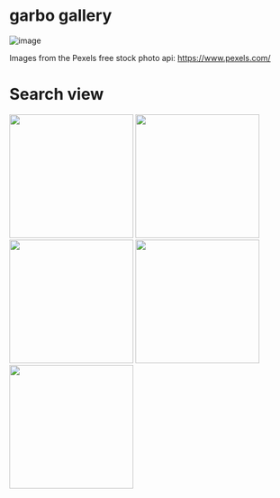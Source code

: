 # garbo gallery

![image](https://user-images.githubusercontent.com/37696410/217313757-68302a45-2573-4019-97fb-826e5294ca9a.png)

Images from the Pexels free stock photo api: https://www.pexels.com/

# Search view

<img src="https://user-images.githubusercontent.com/37696410/217894153-c08d8b7f-dca3-4349-a506-616c2d9a8842.png" width="220"> <img src="https://user-images.githubusercontent.com/37696410/217894224-3c773644-9094-4922-b3cb-34d795af081e.png" width="220"> <img src="https://user-images.githubusercontent.com/37696410/217894459-9364220c-bc56-4287-b10a-9b738a5ebc80.png" width="220"> <img src="https://user-images.githubusercontent.com/37696410/217894857-8dc2203a-b71f-4f92-b58f-26140270d283.png" width="220"> <img src="https://user-images.githubusercontent.com/37696410/217895161-0ab3a943-b0b0-40df-8228-2d48f264dcf4.png" width="220">

